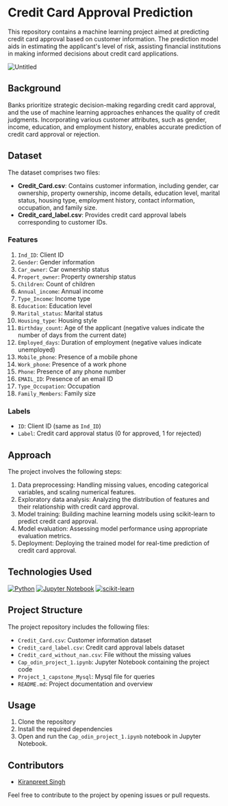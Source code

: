 # Credit Card Approval Prediction

This repository contains a machine learning project aimed at predicting credit card approval based on customer information. The prediction model aids in estimating the applicant's level of risk, assisting financial institutions in making informed decisions about credit card applications.

![Untitled](https://github.com/Kiranpreetsingh/Data_science/assets/55728235/cadaacb4-371c-4848-995d-687727020f03)

## Background

Banks prioritize strategic decision-making regarding credit card approval, and the use of machine learning approaches enhances the quality of credit judgments. Incorporating various customer attributes, such as gender, income, education, and employment history, enables accurate prediction of credit card approval or rejection.

## Dataset

The dataset comprises two files:

- **Credit_Card.csv**: Contains customer information, including gender, car ownership, property ownership, income details, education level, marital status, housing type, employment history, contact information, occupation, and family size.
- **Credit_card_label.csv**: Provides credit card approval labels corresponding to customer IDs.

### Features

1. `Ind_ID`: Client ID
2. `Gender`: Gender information
3. `Car_owner`: Car ownership status
4. `Propert_owner`: Property ownership status
5. `Children`: Count of children
6. `Annual_income`: Annual income
7. `Type_Income`: Income type
8. `Education`: Education level
9. `Marital_status`: Marital status
10. `Housing_type`: Housing style
11. `Birthday_count`: Age of the applicant (negative values indicate the number of days from the current date)
12. `Employed_days`: Duration of employment (negative values indicate unemployed)
13. `Mobile_phone`: Presence of a mobile phone
14. `Work_phone`: Presence of a work phone
15. `Phone`: Presence of any phone number
16. `EMAIL_ID`: Presence of an email ID
17. `Type_Occupation`: Occupation
18. `Family_Members`: Family size

### Labels

- `ID`: Client ID (same as `Ind_ID`)
- `Label`: Credit card approval status (0 for approved, 1 for rejected)

## Approach

The project involves the following steps:

1. Data preprocessing: Handling missing values, encoding categorical variables, and scaling numerical features.
2. Exploratory data analysis: Analyzing the distribution of features and their relationship with credit card approval.
3. Model training: Building machine learning models using scikit-learn to predict credit card approval.
4. Model evaluation: Assessing model performance using appropriate evaluation metrics.
5. Deployment: Deploying the trained model for real-time prediction of credit card approval.

## Technologies Used

[![Python](https://upload.wikimedia.org/wikipedia/commons/c/c3/Python-logo-notext.svg)](https://www.python.org/)
[![Jupyter Notebook](https://upload.wikimedia.org/wikipedia/commons/3/38/Jupyter_logo.svg)](https://jupyter.org/)
[![scikit-learn](https://upload.wikimedia.org/wikipedia/commons/0/05/Scikit_learn_logo_small.svg)](https://scikit-learn.org/)


## Project Structure

The project repository includes the following files:

- `Credit_Card.csv`: Customer information dataset
- `Credit_card_label.csv`: Credit card approval labels dataset
- `Credit_card_without_nan.csv`: File without the missing values
- `Cap_odin_project_1.ipynb`: Jupyter Notebook containing the project code
- `Project_1_capstone_Mysql`: Mysql file for queries
- `README.md`: Project documentation and overview

## Usage

1. Clone the repository
2. Install the required dependencies
3. Open and run the `Cap_odin_project_1.ipynb` notebook in Jupyter Notebook.

## Contributors

- [Kiranpreet Singh](https://github.com/Kiranpreetsingh)

Feel free to contribute to the project by opening issues or pull requests.



